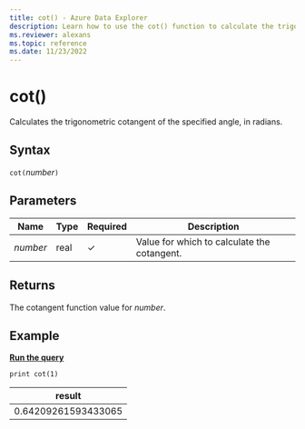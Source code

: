 ```yaml
---
title: cot() - Azure Data Explorer
description: Learn how to use the cot() function to calculate the trigonometric cotangent of the specified angle in radians.
ms.reviewer: alexans
ms.topic: reference
ms.date: 11/23/2022
---
```

# cot()

Calculates the trigonometric cotangent of the specified angle, in radians.

## Syntax

`cot(`*number*`)`

## Parameters

| Name | Type | Required | Description |
|--|--|--|--|
| *number* | real | &check; | Value for which to calculate the cotangent. |

## Returns

The cotangent function value for *number*.

## Example

[**Run the query**](https://dataexplorer.azure.com/clusters/help/databases/Samples?query=H4sIAAAAAAAAAysoyswrUUjOL9Ew1AQA9l3LZAwAAAA=)

```kusto
print cot(1)
```

|result|
|--|
|0.64209261593433065|
